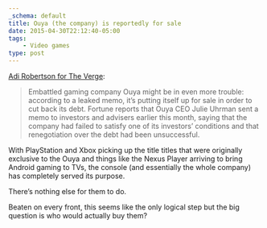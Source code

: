 ```yaml
---
_schema: default
title: Ouya (the company) is reportedly for sale
date: 2015-04-30T22:12:40-05:00
tags:
    - Video games
type: post
---
```

[Adi Robertson for The Verge](http://www.theverge.com/2015/4/28/8509005/ouya-android-microconsole-reportedly-seeking-buyer-debt):

> Embattled gaming company Ouya might be in even more trouble: according to a leaked memo, it’s putting itself up for sale in order to cut back its debt. Fortune reports that Ouya CEO Julie Uhrman sent a memo to investors and advisers earlier this month, saying that the company had failed to satisfy one of its investors’ conditions and that renegotiation over the debt had been unsuccessful.

With PlayStation and Xbox picking up the title titles that were originally exclusive to the Ouya and things like the Nexus Player arriving to bring Android gaming to TVs, the console (and essentially the whole company) has completely served its purpose.

There’s nothing else for them to do.

Beaten on every front, this seems like the only logical step but the big question is who would actually buy them?